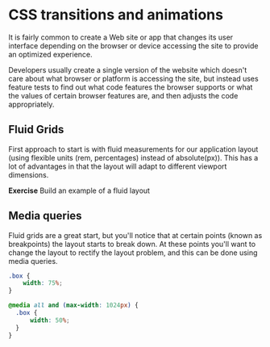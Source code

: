 # CSS transitions and animations

It is fairly common to create a Web site or app that changes its user interface depending on the browser or device accessing the site to provide an optimized experience.

Developers usually create a single version of the website which doesn't care about what browser or platform is accessing the site, but instead uses feature tests to find out what code features the browser supports or what the values of certain browser features are, and then adjusts the code appropriately.

## Fluid Grids

First approach to start is with fluid measurements for our application layout (using flexible units (rem, percentages) instead of absolute(px)). This has a lot of advantages in that the layout will adapt to different viewport dimensions.

**Exercise** Build an example of a fluid layout

## Media queries

Fluid grids are a great start, but you'll notice that at certain points (known as breakpoints) the layout starts to break down. At these points you'll want to change the layout to rectify the layout problem, and this can be done using media queries.

```css
.box {
    width: 75%;
}

@media all and (max-width: 1024px) {
  .box {
      width: 50%;
  }
}
```
